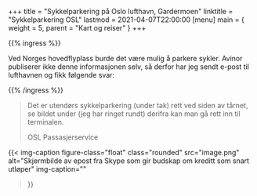 +++
title = "Sykkelparkering på Oslo lufthavn, Gardermoen"
linktitle = "Sykkelparkering OSL"
lastmod = 2021-04-07T22:00:00
[menu]
main = { weight = 5, parent = "Kart og reiser" }
+++

<!-- markdownlint-disable MD033 -->

{{% ingress %}}

Ved Norges hovedflyplass burde det være mulig å parkere sykler. Avinor publiserer ikke denne
informasjonen selv, så derfor har jeg sendt e-post til lufthavnen og fikk følgende svar:

{{% /ingress %}}

<blockquote class="blockquote text-center">
  <p class="mb-0">
  Det er utendørs sykkelparkering (under tak) rett ved siden av tårnet,<br>
se bildet under (jeg har ringet rundt) derifra kan man gå rett inn til terminalen.
</p>
  <footer class="blockquote-footer">OSL Passasjerservice</footer>
</blockquote>

{{< img-caption
 figure-class="float"
    class="rounded"
    src="image.png"
    alt="Skjermbilde av epost fra Skype som gir budskap om kreditt som snart utløper"
    img-caption=""
  >}}
